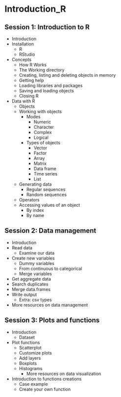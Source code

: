 # Introduction_R

## Session 1: Introduction to R

*	Introduction
*	Installation
    * R
    * RStudio
*	Concepts
    *	How R Works
    *	The Working directory
    *	Creating, listing and deleting objects in memory
    *	Getting help
    *	Loading libraries and packages
    * Saving and loading objects
    *	Closing R
*	Data with R
    *	Objects
    *	Working with objects
        *	Modes
            *	Numeric
            *	Character
            *	Complex
            *	Logical
        *	Types of objects
            *	Vector
            *	Factor
            *	Array
            *	Matrix
            *	Data frame
            *	Time series
            *	List
    *	Generating data
        *	Regular sequences
        *	Random sequences
    * Operators
    * Accessing values of an object
        * By index
        * By name

## Session 2: Data management

* Introduction
* Read data
    * Examine our data
* Create new variables
    * Dummy variables
    * From continuous to categorical
    * Merge variables
* Get aggregate data
* Search duplicates
* Merge data.frames
* Write output
    * Extra: csv types
* More resources on data management

## Session 3: Plots and functions

* Introduction
    * Dataset
* Plot functions
    * Scatterplot
    * Customize plots
    * Add layers
    * Boxplots
    * Histograms
        * More resources on data visualization
* Introduction to functions creations
    * Case example
    * Create your own function
